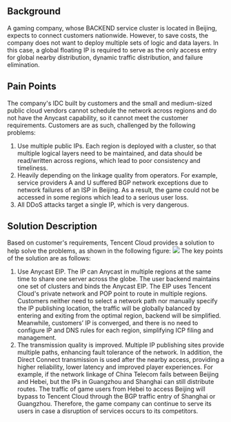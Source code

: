 ## Background
A gaming company, whose BACKEND service cluster is located in Beijing, expects to connect customers nationwide. However, to save costs, the company does not want to deploy multiple sets of logic and data layers. In this case, a global floating IP is required to serve as the only access entry for global nearby distribution, dynamic traffic distribution, and failure elimination.

## Pain Points
The company's IDC built by customers and the small and medium-sized public cloud vendors cannot schedule the network across regions and do not have the Anycast capability, so it cannot meet the customer requirements. Customers are as such, challenged by the following problems:
1. Use multiple public IPs. Each region is deployed with a cluster, so that multiple logical layers need to be maintained, and data should be read/written across regions, which lead to poor consistency and timeliness.
2. Heavily depending on the linkage quality from operators. For example, service providers A and U suffered BGP network exceptions due to network failures of an ISP in Beijing. As a result, the game could not be accessed in some regions which lead to a serious user loss.
3. All DDoS attacks target a single IP, which is very dangerous.

## Solution Description
Based on customer's requirements, Tencent Cloud provides a solution to help solve the problems, as shown in the following figure:
![](https://main.qcloudimg.com/raw/bc6059aef9887e90449d38116879ea4f.png)
The key points of the solution are as follows:
1. Use Anycast EIP. The IP can Anycast in multiple regions at the same time to share one server across the globe.
The user backend maintains one set of clusters and binds the Anycast EIP. The EIP uses Tencent Cloud's private network and POP point to route in multiple regions.
Customers neither need to select a network path nor manually specify the IP publishing location, the traffic will be globally balanced by entering and exiting from the optimal region, backend will be simplified. Meanwhile, customers’ IP is converged, and there is no need to configure IP and DNS rules for each region, simplifying ICP filing and management.
2. The transmission quality is improved.
Multiple IP publishing sites provide multiple paths, enhancing fault tolerance of the network. In addition, the Direct Connect transmission is used after the nearby access, providing a higher reliability, lower latency and improved player experiences. For example, if the network linkage of China Telecom fails between Beijing and Hebei, but the IPs in Guangzhou and Shanghai can still distribute routes. The traffic of game users from Hebei to access Beijing will bypass to Tencent Cloud through the BGP traffic entry of Shanghai or Guangzhou. Therefore, the game company can continue to serve its users in case a disruption of services occurs to its competitors.
